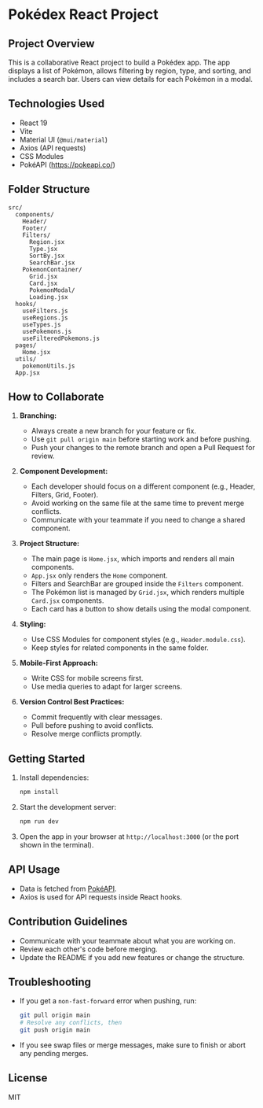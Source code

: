 # Pokédex React Project

## Project Overview

This is a collaborative React project to build a Pokédex app. The app displays a list of Pokémon, allows filtering by region, type, and sorting, and includes a search bar. Users can view details for each Pokémon in a modal.

## Technologies Used

- React 19
- Vite
- Material UI (`@mui/material`)
- Axios (API requests)
- CSS Modules
- PokéAPI (https://pokeapi.co/)

## Folder Structure

```
src/
  components/
    Header/
    Footer/
    Filters/
      Region.jsx
      Type.jsx
      SortBy.jsx
      SearchBar.jsx
    PokemonContainer/
      Grid.jsx
      Card.jsx
      PokemonModal/
      Loading.jsx
  hooks/
    useFilters.js
    useRegions.js
    useTypes.js
    usePokemons.js
    useFilteredPokemons.js
  pages/
    Home.jsx
  utils/
    pokemonUtils.js
  App.jsx
```

## How to Collaborate

1. **Branching:**

   - Always create a new branch for your feature or fix.
   - Use `git pull origin main` before starting work and before pushing.
   - Push your changes to the remote branch and open a Pull Request for review.

2. **Component Development:**

   - Each developer should focus on a different component (e.g., Header, Filters, Grid, Footer).
   - Avoid working on the same file at the same time to prevent merge conflicts.
   - Communicate with your teammate if you need to change a shared component.

3. **Project Structure:**

   - The main page is `Home.jsx`, which imports and renders all main components.
   - `App.jsx` only renders the `Home` component.
   - Filters and SearchBar are grouped inside the `Filters` component.
   - The Pokémon list is managed by `Grid.jsx`, which renders multiple `Card.jsx` components.
   - Each card has a button to show details using the modal component.

4. **Styling:**

   - Use CSS Modules for component styles (e.g., `Header.module.css`).
   - Keep styles for related components in the same folder.

5. **Mobile-First Approach:**

   - Write CSS for mobile screens first.
   - Use media queries to adapt for larger screens.

6. **Version Control Best Practices:**
   - Commit frequently with clear messages.
   - Pull before pushing to avoid conflicts.
   - Resolve merge conflicts promptly.

## Getting Started

1. Install dependencies:
   ```bash
   npm install
   ```
2. Start the development server:
   ```bash
   npm run dev
   ```
3. Open the app in your browser at `http://localhost:3000` (or the port shown in the terminal).

## API Usage

- Data is fetched from [PokéAPI](https://pokeapi.co/api/v2/pokemon).
- Axios is used for API requests inside React hooks.

## Contribution Guidelines

- Communicate with your teammate about what you are working on.
- Review each other's code before merging.
- Update the README if you add new features or change the structure.

## Troubleshooting

- If you get a `non-fast-forward` error when pushing, run:
  ```bash
  git pull origin main
  # Resolve any conflicts, then
  git push origin main
  ```
- If you see swap files or merge messages, make sure to finish or abort any pending merges.

## License

MIT
